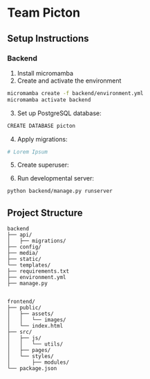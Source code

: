 # Team Picton

## Setup Instructions
### Backend
1. Install micromamba 
2. Create and activate the environment
```bash
micromamba create -f backend/environment.yml
micromamba activate backend 
```
3. Set up PostgreSQL database:
```bash
CREATE DATABASE picton
```
4. Apply migrations:
```bash
# Lorem Ipsum
```
5. Create superuser:

6. Run developmental server:
```bash
python backend/manage.py runserver
```

## Project Structure
```
backend
├── api/
│   ├── migrations/
├── config/
├── media/
├── static/
└── templates/
├── requirements.txt
├── environment.yml
├── manage.py


frontend/
├── public/
│   ├── assets/
│   │   └── images/
│   └── index.html
├── src/
│   ├── js/
│   │   └── utils/
│   ├── pages/
│   └── styles/
│       ├── modules/
└── package.json
```
